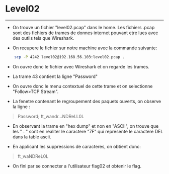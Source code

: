 # Level02

---

- On trouve un fichier "level02.pcap" dans le home.
	Les fichiers .pcap sont des fichiers de trames de donnes internet pouvant etre lues avec des outils tels que Wireshark.

- On recupere le fichier sur notre machine avec la commande suivante:
```bash
	scp -P 4242 level02@192.168.56.103:level02.pcap .
```

- On ouvre donc le fichier avec Wireshark et on regarde les trames.

- La trame 43 contient la ligne "Password"

- On ouvre donc le menu contextuel de cette trame et on selectionne "Follow>TCP Stream".

- La fenetre contenant le regroupement des paquets ouverts, on  observe la ligne : 
>	Password; ft_wandr...NDRel.L0L

- En observant la trame en "hex dump" et non en "ASCII", on trouve que les " . " sont en realiter le caractere "7F" qui represente le caractere DEL dans la table ascii.

- En applicant les suppressions de caracteres, on obtient donc:
 >	ft_waNDReL0L

- On fini par se connecter a l'utilisateur flag02 et obtenir le flag.